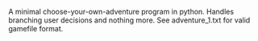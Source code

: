 A minimal choose-your-own-adventure program in python.
Handles branching user decisions and nothing more.
See adventure_1.txt for valid gamefile format.